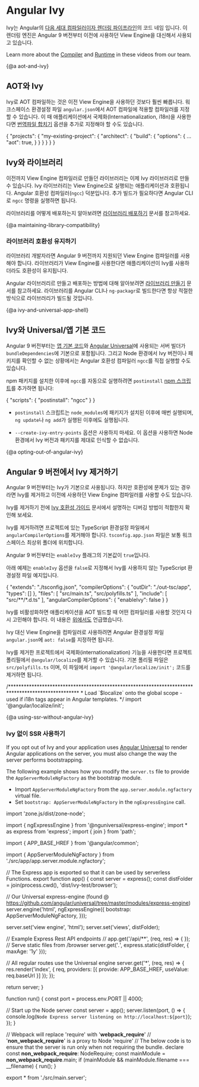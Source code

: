 # Angular Ivy

<!--
Ivy is the code name for Angular's [next-generation compilation and rendering pipeline](https://blog.angular.io/a-plan-for-version-8-0-and-ivy-b3318dfc19f7).
With the version 9 release of Angular, the new compiler and runtime instructions are used by default instead of the older compiler and runtime, known as View Engine.

<div class="alert is-helpful">

Learn more about the [Compiler](https://www.youtube.com/watch?v=anphffaCZrQ) and [Runtime](https://www.youtube.com/watch?v=S0o-4yc2n-8) in these videos from our team.


</div>
-->
Ivy는 Angular의 [다음 세대 컴파일러이자 렌더링 파이프라인](https://blog.angular.io/a-plan-for-version-8-0-and-ivy-b3318dfc19f7)의 코드 네임 입니다.
이 렌더링 엔진은 Angular 9 버전부터 이전에 사용하던 View Engine을 대신해서 사용되고 있습니다.

<div class="alert is-helpful">

Learn more about the [Compiler](https://www.youtube.com/watch?v=anphffaCZrQ) and [Runtime](https://www.youtube.com/watch?v=S0o-4yc2n-8) in these videos from our team.


</div>


{@a aot-and-ivy}
<!--
## AOT and Ivy
-->
## AOT와 Ivy

<!--
AOT compilation with Ivy is faster and should be used by default.
In the `angular.json` workspace configuration file, set the default build options for your project to always use AOT compilation.
When using application internationalization (i18n) with Ivy, [translation merging](guide/i18n#merge) also requires the use of AOT compilation.
-->
Ivy로 AOT 컴파일하는 것은 이전 View Engine을 사용하던 것보다 훨씬 빠릅니다.
워크스페이스 환경설정 파일 `angular.json`에서 AOT 컴파일에 적용할 컴파일러를 지정할 수 있습니다.
이 때 애플리케이션에서 국제화(Internationalization, i18n)을 사용한다면 [번역파일 합치기](guide/i18n#merge) 옵션을 추가로 지정해야 할 수도 있습니다.

<code-example language="json" header="angular.json">

{
  "projects": {
    "my-existing-project": {
      "architect": {
        "build": {
          "options": {
            ...
            "aot": true,
          }
        }
      }
    }
  }
}
</code-example>

<!--
## Ivy and libraries
-->
## Ivy와 라이브러리

<!--
Ivy applications can be built with libraries that were created with the View Engine compiler.
This compatibility is provided by a tool known as the Angular compatibility compiler (`ngcc`).
CLI commands run `ngcc` as needed when performing an Angular build.

For more information on how to publish libraries see [Publishing your Library](guide/creating-libraries#publishing-your-library).
-->
이전까지 View Engine 컴파일러로 만들던 라이브러리는 이제 Ivy 라이브러리로 만들 수 있습니다.
Ivy 라이브러리는 View Engine으로 실행되는 애플리케이션과 호환됩니다.
Angular 호환성 컴파일러(`ngcc`) 덕분입니다.
추가 빌드가 필요하다면 Angular CLI로 `ngcc` 명령을 실행하면 됩니다.

라이브러리를 어떻게 배포하는지 알아보려면 [라이브러리 배포하기](guide/creating-libraries#publishing-your-library) 문서를 참고하세요.


{@a maintaining-library-compatibility}
<!--
### Maintaining library compatibility
-->
### 라이브러리 호환성 유지하기

<!--
If you are a library author, you should keep using the View Engine compiler as of version 9.
By having all libraries continue to use View Engine, you will maintain compatibility with default v9 applications that use Ivy, as well as with applications that have opted to continue using View Engine.

See the [Creating Libraries](guide/creating-libraries) guide for more on how to compile or bundle your Angular library.
When you use the tools integrated into the Angular CLI or `ng-packagr`, your library will always be built the right way automatically.
-->
라이브러리 개발자라면 Angular 9 버전까지 지원되던 View Engine 컴파일러를 사용해야 합니다.
라이브러리가 View Engine를 사용한다면 애플리케이션이 Ivy를 사용하더라도 호환성이 유지됩니다.

Angular 라이브러리르 만들고 배포하는 방법에 대해 알아보려면 [라이브러리 만들기](guide/creating-libraries) 문서를 참고하세요.
라이브러리를 Angular CLI나 `ng-packagr`로 빌드한다면 항상 적절한 방식으로 라이브러리가 빌드될 것입니다.


{@a ivy-and-universal-app-shell}
<!--
## Ivy and Universal/App shell
-->
## Ivy와 Universal/앱 기본 코드

<!--
In version 9, the server builder which is used for [App shell](guide/app-shell) and [Angular Universal](guide/universal) has the `bundleDependencies` option enabled by default.
If you opt-out of bundling dependencies you will need to run the standalone Angular compatibility compiler (`ngcc`). This is needed because otherwise Node will be unable to resolve the Ivy version of the packages.

You can run `ngcc` after each installation of node_modules by adding a `postinstall` [npm script](https://docs.npmjs.com/misc/scripts):

<code-example language="json" header="package.json">
{
  "scripts": {
    "postinstall": "ngcc"
  }
}
</code-example>

<div class="alert is-important">

 * The `postinstall` script will run on every installation of `node_modules`, including those performed by `ng update` and `ng add`.
 * Don't use `--create-ivy-entry-points` as this will cause Node not to resolve the Ivy version of the packages correctly.
 
</div>
-->
Angular 9 버전부터는 [앱 기본 코드](guide/app-shell)와 [Angular Universal](guide/universal)에 사용되는 서버 빌더가 `bundleDependencies`에 기본으로 포함됩니다.
그리고 Node 환경에서 Ivy 버전이나 패키지를 확인할 수 없는 상황에서는 Angular 호환성 컴파일러 `ngcc`를 직접 실행할 수도 있습니다.

npm 패키지를 설치한 이후에 `ngcc`를 자동으로 실행하려면 `postinstall` [npm 스크립트](https://docs.npmjs.com/misc/scripts)를 추가하면 됩니다:

<code-example language="json" header="package.json">
{
  "scripts": {
    "postinstall": "ngcc"
  }
}
</code-example>


<div class="alert is-important">

* `postinstall` 스크립트는 `node_modules`에 패키지가 설치된 이후에 매번 실행되며, `ng update`나 `ng add`가 실행된 이후에도 실행됩니다.

* `--create-ivy-entry-points` 옵션은 사용하지 마세요. 이 옵션을 사용하면 Node 환경에서 Ivy 버전과 패키지를 제대로 인식할 수 없습니다.
 
</div>


{@a opting-out-of-angular-ivy}
<!--
## Opting out of Ivy in version 9
-->
## Angular 9 버전에서 Ivy 제거하기

<!--
In version 9, Ivy is the default.
For compatibility with current workflows during the update process, you can choose to opt out of Ivy and continue using the previous compiler, View Engine.

<div class="alert is-helpful">

Before disabling Ivy, check out the debugging recommendations in the [Ivy Compatibility Guide](guide/ivy-compatibility#debugging).

</div>

To opt out of Ivy, change the `angularCompilerOptions` in your project's TypeScript configuration, most commonly located at `tsconfig.app.json` at the root of the workspace.

The value of the `enableIvy` flag is set to `true` by default, as of version 9.

The following example shows how to set the `enableIvy` option to `false` in order to opt out of Ivy.

<code-example language="json" header="tsconfig.app.json">
{
  "extends": "./tsconfig.json",
  "compilerOptions": {
    "outDir": "./out-tsc/app",
    "types": []
  },
  "files": [
    "src/main.ts",
    "src/polyfills.ts"
  ],
  "include": [
    "src/**/*.d.ts"
  ],
  "angularCompilerOptions": {
    "enableIvy": false
  }
}
</code-example>

<div class="alert is-important">

If you disable Ivy, you might also want to reconsider whether to make AOT compilation the default for your application development, as described [above](#aot-and-ivy).

To revert the compiler default, set the build option `aot: false` in the `angular.json` configuration file.

</div>

If you disable Ivy and the project uses internationalization, you can also remove the `@angular/localize` runtime component from the project's polyfills file located be default at `src/polyfills.ts`.

To remove, delete the `import '@angular/localize/init';` line from the polyfills file.

<code-example language="typescript" header="polyfills.ts">
/***************************************************************************************************
 * Load `$localize` onto the global scope - used if i18n tags appear in Angular templates.
 */
import '@angular/localize/init';
</code-example>
-->
Angular 9 버전부터는 Ivy가 기본으로 사용됩니다.
하지만 호환성에 문제가 있는 경우라면 Ivy를 제거하고 이전에 사용하던 View Engine 컴파일러를 사용할 수도 있습니다.


<div class="alert is-helpful">

Ivy를 제거하기 전에 [Ivy 호환성 가이드](guide/ivy-compatibility#debugging) 문서에서 설명하는 디버깅 방법이 적합한지 확인해 보세요.

</div>


Ivy를 제거하려면 프로젝트에 있는 TypeScript 환경설정 파일에서 `angularCompilerOptions`를 제거해야 합니다.
`tsconfig.app.json` 파일은 보통 워크스페이스 최상위 폴더에 위치합니다.

Angular 9 버전부터는 `enableIvy` 플래그의 기본값이 `true`입니다.

아래 예제는 `enableIvy` 옵션을 `false`로 지정해서 Ivy를 사용하지 않는 TypeScript 환경설정 파일 예지입니다.

<code-example language="json" header="tsconfig.app.json">
{
  "extends": "./tsconfig.json",
  "compilerOptions": {
    "outDir": "./out-tsc/app",
    "types": []
  },
  "files": [
    "src/main.ts",
    "src/polyfills.ts"
  ],
  "include": [
    "src/**/*.d.ts"
  ],
  "angularCompilerOptions": {
    "enableIvy": false
  }
}
</code-example>


<div class="alert is-important">

Ivy를 비활성화하면 애플리케이션을 AOT 빌드할 때 어떤 컴파일러를 사용할 것인지 다시 고민해야 합니다.
이 내용은 [위에서도](#aot-and-ivy) 언급했습니다.

Ivy 대신 View Engine을 컴파일러로 사용하려면 Angular 환경설정 파일 `angular.json`에 `aot: false`를 지정하면 됩니다.

</div>

Ivy를 제거한 프로젝트에서 국제화(internationalization) 기능을 사용한다면 프로젝트 폴리필에서 `@angular/localize`를 제거할 수 있습니다.
기본 폴리필 파일은 `src/polyfills.ts` 이며, 이 파일에서 `import '@angular/localize/init';` 코드를 제거하면 됩니다.

<code-example language="typescript" header="polyfills.ts">
/***************************************************************************************************
 * Load `$localize` onto the global scope - used if i18n tags appear in Angular templates.
 */
import '@angular/localize/init';
</code-example>


{@a using-ssr-without-angular-ivy}
<!--
### Using SSR without Ivy
-->
### Ivy 없이 SSR 사용하기

If you opt out of Ivy and your application uses  [Angular Universal](guide/universal) to render Angular applications on the server, you must also change the way the server performs bootstrapping.

The following example shows how you modify the `server.ts` file to provide the `AppServerModuleNgFactory` as the bootstrap module.

* Import `AppServerModuleNgFactory` from the `app.server.module.ngfactory` virtual file.
* Set `bootstrap: AppServerModuleNgFactory` in the `ngExpressEngine` call.

<code-example language="typescript" header="server.ts">
import 'zone.js/dist/zone-node';

import { ngExpressEngine } from '@nguniversal/express-engine';
import * as express from 'express';
import { join } from 'path';

import { APP_BASE_HREF } from '@angular/common';

import { AppServerModuleNgFactory } from './src/app/app.server.module.ngfactory';

// The Express app is exported so that it can be used by serverless Functions.
export function app() {
  const server = express();
  const distFolder = join(process.cwd(), 'dist/ivy-test/browser');

  // Our Universal express-engine (found @ https://github.com/angular/universal/tree/master/modules/express-engine)
  server.engine('html', ngExpressEngine({
    bootstrap: AppServerModuleNgFactory,
  }));

  server.set('view engine', 'html');
  server.set('views', distFolder);

  // Example Express Rest API endpoints
  // app.get('/api/**', (req, res) => { });
  // Serve static files from /browser
  server.get('*.*', express.static(distFolder, {
    maxAge: '1y'
  }));

  // All regular routes use the Universal engine
  server.get('*', (req, res) => {
    res.render('index', { req, providers: [{ provide: APP_BASE_HREF, useValue: req.baseUrl }] });
  });

  return server;
}

function run() {
  const port = process.env.PORT || 4000;

  // Start up the Node server
  const server = app();
  server.listen(port, () => {
    console.log(`Node Express server listening on http://localhost:${port}`);
  });
}

// Webpack will replace 'require' with '__webpack_require__'
// '__non_webpack_require__' is a proxy to Node 'require'
// The below code is to ensure that the server is run only when not requiring the bundle.
declare const __non_webpack_require__: NodeRequire;
const mainModule = __non_webpack_require__.main;
if (mainModule && mainModule.filename === __filename) {
  run();
}

export * from './src/main.server';
</code-example>

